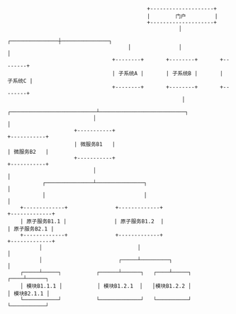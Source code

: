                                                 +--------------------+
                                                |        门户         |
                                                +--------------------+
                                                          │
                                          ┌───────────────┼───────────────┐
                                          │               │               │
                                     +--------+       +--------+       +--------+
                                     | 子系统A |       | 子系统B |       | 子系统C |
                                     +--------+       +--------+       +--------+
                                                           │
                               ┌───────────────────────────┴───────────────────────────┐
                               │                                                       │
                         +-----------+                                           +-----------+
                         | 微服务B1   |                                           | 微服务B2   |
                         +-----------+                                           +-----------+
                               │                                                       │
               ┌───────────────┴───────────────┐                                       │
               │                               │                                       │                          
        +-------------+               +-------------+                          +-------------+                    
        | 原子服务B1.1 |               | 原子服务B1.2  |                          | 原子服务B2.1 |                         
        +-------------+               +-------------+                          +-------------+                    
              │                              │                                         │              
              │                        ┌─────┴─────────┐                               │
        ┌─────┴─────┐           ┌──────┴──────┐   ┌────┴─────┐                    ┌────┴──────┐                       
        │ 模块B1.1.1 │           │ 模块B1.2.1  │   │模块B1.2.2 │                    │ 模块B2.1.1 │     
        └───────────┘           └─────────────┘   └──────────┘                    └───────────┘
                         
            
